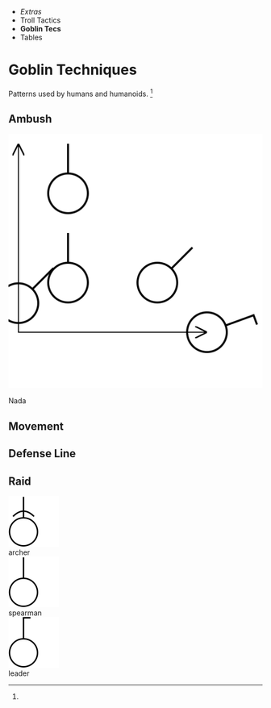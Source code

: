 
<!-- .margin.compass -->
* _Extras_
* Troll Tactics
* **Goblin Tecs**
* Tables



# Goblin Techniques

Patterns used by humans and humanoids. [^1]

## Ambush

<img class="tech ambush" src="_tac_ambush.svg"></img>

<!-- <div.tech.ambush> -->
Nada
<!-- </div> -->

## Movement

## Defense Line

## Raid


[^1]:
  <div class="caption b-2.1rem">
    <div class="cap">
      <img src="_tac_archer.svg"></img>
      <div>archer</div>
    </div>
    <div class="cap">
      <img src="_tac_soldier.svg"></img>
      <div>spearman</div>
    </div>
    <div class="cap">
      <img src="_tac_sergeant.svg"></img>
      <div>leader</div>
    </div>
  </div>
